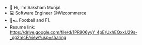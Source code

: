 - 👋 Hi, I’m Saksham Munjal.
- 💻 Software Engineer @Wizcommerce
- 🏈🏎️  Football and F1.
- Resume link: https://drive.google.com/file/d/1PR906yyY_4pErUxhEQxxU29s-_gg2mcF/view?usp=sharing
<!---
munjalSaksham71/munjalSaksham71 is a ✨ special ✨ repository because its `README.md` (this file) appears on your GitHub profile.
You can click the Preview link to take a look at your changes.
--->
